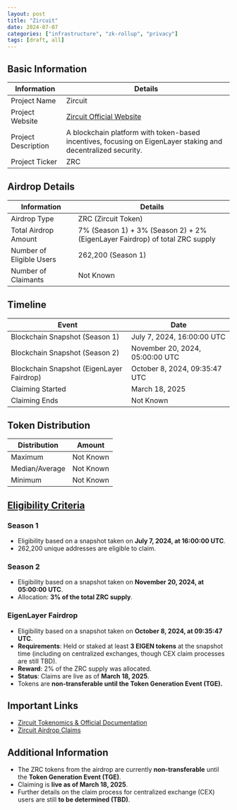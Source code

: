 ```yaml
---
layout: post
title: "Zircuit"
date: 2024-07-07
categories: ["infrastructure", "zk-rollup", "privacy"]
tags: [draft, all]
---
```

## Basic Information
| Information        | Details |
|-------------------|---------|
| Project Name      | Zircuit |
| Project Website   | [Zircuit Official Website](https://docs.zircuit.com/tokenomics/zircuit-token-zrc) |
| Project Description | A blockchain platform with token-based incentives, focusing on EigenLayer staking and decentralized security. |
| Project Ticker    | ZRC |

## Airdrop Details
| Information          | Details |
|---------------------|---------|
| Airdrop Type       | ZRC (Zircuit Token) |
| Total Airdrop Amount | 7% (Season 1) + 3% (Season 2) + 2% (EigenLayer Fairdrop) of total ZRC supply |
| Number of Eligible Users | 262,200 (Season 1) |
| Number of Claimants | Not Known |

## Timeline
| Event               | Date |
|--------------------|------|
| Blockchain Snapshot (Season 1) | July 7, 2024, 16:00:00 UTC |
| Blockchain Snapshot (Season 2) | November 20, 2024, 05:00:00 UTC |
| Blockchain Snapshot (EigenLayer Fairdrop) | October 8, 2024, 09:35:47 UTC |
| Claiming Started | March 18, 2025 |
| Claiming Ends | Not Known |

## Token Distribution
| Distribution       | Amount |
|-------------------|--------|
| Maximum          | Not Known |
| Median/Average   | Not Known |
| Minimum          | Not Known |

## [Eligibility Criteria](https://docs.zircuit.com/tokenomics/zircuit-token-zrc)
### **Season 1**
- Eligibility based on a snapshot taken on **July 7, 2024, at 16:00:00 UTC**.
- 262,200 unique addresses are eligible to claim.

### **Season 2**
- Eligibility based on a snapshot taken on **November 20, 2024, at 05:00:00 UTC**.
- Allocation: **3% of the total ZRC supply**.

### **EigenLayer Fairdrop**
- Eligibility based on a snapshot taken on **October 8, 2024, at 09:35:47 UTC**.
- **Requirements**: Held or staked at least **3 EIGEN tokens** at the snapshot time (including on centralized exchanges, though CEX claim processes are still TBD).
- **Reward**: 2% of the ZRC supply was allocated.
- **Status**: Claims are live as of **March 18, 2025**.
- Tokens are **non-transferable until the Token Generation Event (TGE).**

## Important Links
- [Zircuit Tokenomics & Official Documentation](https://docs.zircuit.com/tokenomics/zircuit-token-zrc)
- [Zircuit Airdrop Claims](https://claim.zircuit.com)

## Additional Information
- The ZRC tokens from the airdrop are currently **non-transferable** until the **Token Generation Event (TGE)**.
- Claiming is **live as of March 18, 2025**.
- Further details on the claim process for centralized exchange (CEX) users are still **to be determined (TBD)**.
